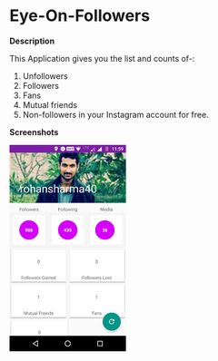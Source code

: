# Eye-On-Followers

**Description**

This Application gives you the list and counts of-:
1) Unfollowers 
2) Followers
3) Fans
4) Mutual friends
5) Non-followers
 in your Instagram account for free.

**Screenshots**

![Alt ](https://github.com/rohan35/Eye-On-Followers/blob/master/Screenshot_20170423-235948_small.png )
